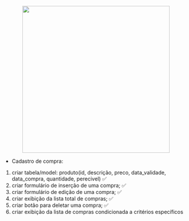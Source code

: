 <p align="center"><a href="https://laravel.com" target="_blank"><img src="https://raw.githubusercontent.com/laravel/art/master/logo-lockup/5%20SVG/2%20CMYK/1%20Full%20Color/laravel-logolockup-cmyk-red.svg" width="400"></a></p>

- Cadastro de compra:

1. criar tabela/model: produto(id, descrição, preco, data_validade, data_compra, quantidade, perecivel) ✅
2. criar formulário de inserção de uma compra; ✅
3. criar formulário de edição de uma compra; ✅
4. criar exibição da lista total de compras; ✅
5. criar botão para deletar uma compra; ✅
6. criar exibição da lista de compras condicionada a critérios específicos
